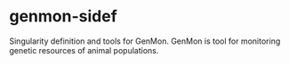 # genmon-sidef
Singularity definition and tools for GenMon. GenMon is tool for monitoring genetic resources of animal populations.
